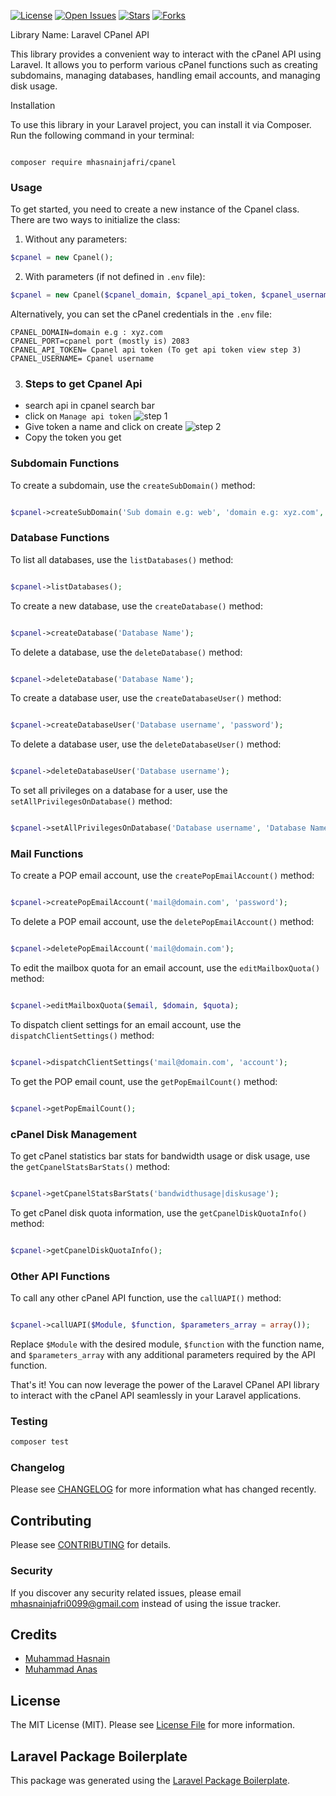 [![License](https://img.shields.io/github/license/MHasnainJafri/cpanel.svg)](https://github.com/MHasnainJafri/cpanel/blob/master/LICENSE)
[![Open Issues](https://img.shields.io/github/issues/MHasnainJafri/cpanel.svg)](https://github.com/MHasnainJafri/cpanel/issues)
[![Stars](https://img.shields.io/github/stars/MHasnainJafri/cpanel.svg)](https://github.com/MHasnainJafri/cpanel/stargazers)
[![Forks](https://img.shields.io/github/forks/MHasnainJafri/cpanel.svg)](https://github.com/MHasnainJafri/cpanel/network/members)

Library Name: Laravel CPanel API

This library provides a convenient way to interact with the cPanel API using Laravel. It allows you to perform various cPanel functions such as creating subdomains, managing databases, handling email accounts, and managing disk usage.

Installation

To use this library in your Laravel project, you can install it via Composer. Run the following command in your terminal:

```

composer require mhasnainjafri/cpanel

```
### Usage

To get started, you need to create a new instance of the Cpanel class. There are two ways to initialize the class:

1. Without any parameters:
```php
$cpanel = new Cpanel();
```
2. With parameters (if not defined in `.env` file):
```php
$cpanel = new Cpanel($cpanel_domain, $cpanel_api_token, $cpanel_username, 'https', 2083);
```
Alternatively, you can set the cPanel credentials in the `.env` file:
```
CPANEL_DOMAIN=domain e.g : xyz.com
CPANEL_PORT=cpanel port (mostly is) 2083
CPANEL_API_TOKEN= Cpanel api token (To get api token view step 3)
CPANEL_USERNAME= Cpanel username
```
3. ### Steps to get Cpanel Api 

- search api in cpanel search bar
- click on ```Manage api token```
![step 1](1.png)
- Give  token a name and click on create 
![step 2](2.png)
- Copy the token you get


### Subdomain Functions

To create a subdomain, use the `createSubDomain()` method:

```php

$cpanel->createSubDomain('Sub domain e.g: web', 'domain e.g: xyz.com', 'Path where subdomain points e.g: /home/domain/public_html/subdomain');

```

### Database Functions

To list all databases, use the `listDatabases()` method:

```php

$cpanel->listDatabases();

```

To create a new database, use the `createDatabase()` method:

```php

$cpanel->createDatabase('Database Name');

```

To delete a database, use the `deleteDatabase()` method:

```php

$cpanel->deleteDatabase('Database Name');

```

To create a database user, use the `createDatabaseUser()` method:

```php

$cpanel->createDatabaseUser('Database username', 'password');

```

To delete a database user, use the `deleteDatabaseUser()` method:

```php

$cpanel->deleteDatabaseUser('Database username');

```

To set all privileges on a database for a user, use the `setAllPrivilegesOnDatabase()` method:

```php

$cpanel->setAllPrivilegesOnDatabase('Database username', 'Database Name');

```

### Mail Functions

To create a POP email account, use the `createPopEmailAccount()` method:

```php

$cpanel->createPopEmailAccount('mail@domain.com', 'password');

```

To delete a POP email account, use the `deletePopEmailAccount()` method:

```php

$cpanel->deletePopEmailAccount('mail@domain.com');

```

To edit the mailbox quota for an email account, use the `editMailboxQuota()` method:

```php

$cpanel->editMailboxQuota($email, $domain, $quota);

```

To dispatch client settings for an email account, use the `dispatchClientSettings()` method:

```php

$cpanel->dispatchClientSettings('mail@domain.com', 'account');

```

To get the POP email count, use the `getPopEmailCount()` method:

```php

$cpanel->getPopEmailCount();

```

### cPanel Disk Management

To get cPanel statistics bar stats for bandwidth usage or disk usage, use the `getCpanelStatsBarStats()` method:

```php

$cpanel->getCpanelStatsBarStats('bandwidthusage|diskusage');

```

To get cPanel disk quota information, use the `getCpanelDiskQuotaInfo()` method:

```php

$cpanel->getCpanelDiskQuotaInfo();

```

### Other API Functions

To call any other cPanel API function, use the `callUAPI()` method:

```php

$cpanel->callUAPI($Module, $function, $parameters_array = array());

```

Replace `$Module` with the desired module, `$function` with the function name, and `$parameters_array` with any additional parameters required by the API function.

That's it! You can now leverage the power of the Laravel CPanel API library to interact with the cPanel API seamlessly in your Laravel applications.



### Testing

```bash
composer test
```

### Changelog

Please see [CHANGELOG](CHANGELOG.md) for more information what has changed recently.

## Contributing

Please see [CONTRIBUTING](CONTRIBUTING.md) for details.

### Security

If you discover any security related issues, please email mhasnainjafri0099@gmail.com instead of using the issue tracker.

## Credits

-   [Muhammad Hasnain](https://github.com/MHasnainJafri)
-   [Muhammad Anas](https://github.com/MHasnainJafri)


## License

The MIT License (MIT). Please see [License File](LICENSE.md) for more information.

## Laravel Package Boilerplate

This package was generated using the [Laravel Package Boilerplate](https://laravelpackageboilerplate.com).
